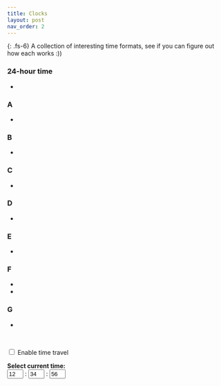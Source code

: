 ```yaml
---
title: Clocks
layout: post
nav_order: 2
---
```


{: .fs-6}
A collection of interesting time formats, see if you can figure out how each works :))

### 24-hour time

* <span id="timer"></span>

### A

* <span id="dtimer"></span>

### B

* <span id="rtimer"></span>

### C

* <span id="rdtimer"></span>

### D

* <span id="ztimer" style="font-size:xx-large"></span>

### E

* <span id="jtimer"></span>

### F

* <span id="etimer"></span>
* <span id="retimer"></span>

### G

* <span id="ptimer"></span>

<!-- ### H

* <span style="font-size:xx-large">🕐</span> -->

<br>

<input id="timeTravel" type="checkbox" onchange="startTime();"> Enable time travel

<div id="timeForm" display="none">
<strong>Select current time:</strong>

<form>
    <input id="h" type="number" style="width: 5ch;" min="0" max="23" value="12" onchange="startTime()"> :
    <input id="m" type="number" style="width: 5ch;" min="0" max="59" value="34" onchange="startTime()"> :
    <input id="s" type="number" style="width: 5ch;" min="0" max="59" value="56" onchange="startTime()">
</form>
<br>
</div>

<!-- <input type="checkbox"> Enable hints -->

<script type="text/javascript" src="../js/suncalc/suncalc.js"></script>

<script type="text/javascript" src="../js/clocks.js"></script>

<script type="text/javascript">startTime(); hide('timeForm');</script>
